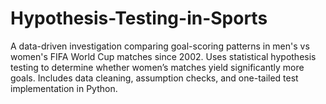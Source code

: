 # Hypothesis-Testing-in-Sports
A data-driven investigation comparing goal-scoring patterns in men's vs women's FIFA World Cup matches since 2002. Uses statistical hypothesis testing to determine whether women’s matches yield significantly more goals. Includes data cleaning, assumption checks, and one-tailed test implementation in Python.
